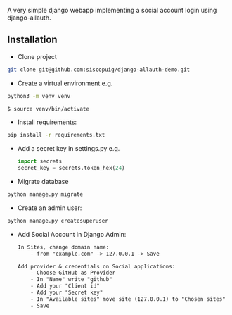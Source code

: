 
A very simple django webapp implementing a social account 
login using django-allauth.

## Installation

- Clone project
````sh
git clone git@github.com:siscopuig/django-allauth-demo.git
````

- Create a virtual environment e.g.
````sh
python3 -m venv venv
````
````sh
$ source venv/bin/activate
````
- Install requirements:
````sh
pip install -r requirements.txt
````

- Add a secret key in settings.py e.g.
    ````python
    import secrets
    secret_key = secrets.token_hex(24)
    ````

- Migrate database
````sh
python manage.py migrate
````

- Create an admin user:
````sh
python manage.py createsuperuser
````

- Add Social Account in Django Admin:

    ````txt
    In Sites, change domain name:
        - from "example.com" -> 127.0.0.1 -> Save

    Add provider & credentials on Social applications:
        - Choose GitHub as Provider
        - In "Name" write "github"
        - Add your "Client id"
        - Add your "Secret key"
        - In "Available sites" move site (127.0.0.1) to "Chosen sites"
        - Save
    ````